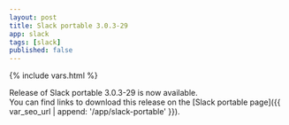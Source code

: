 ```yaml
---
layout: post
title: Slack portable 3.0.3-29
app: slack
tags: [slack]
published: false
---
```

{% include vars.html %}

Release of Slack portable 3.0.3-29 is now available.<br />
You can find links to download this release on the [Slack portable page]({{ var_seo_url | append: '/app/slack-portable' }}).